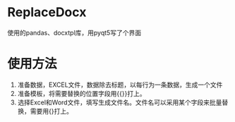 # ReplaceDocx
  使用的pandas、docxtpl库，用pyqt5写了个界面
# 使用方法
1.	准备数据，EXCEL文件，数据除去标题，以每行为一条数据，生成一个文件
2.	准备模板，将需要替换的位置字段用{{}}打上。
3.	选择Excel和Word文件，填写生成文件名。文件名可以采用某个字段来批量替换，需要用{}打上。
 
